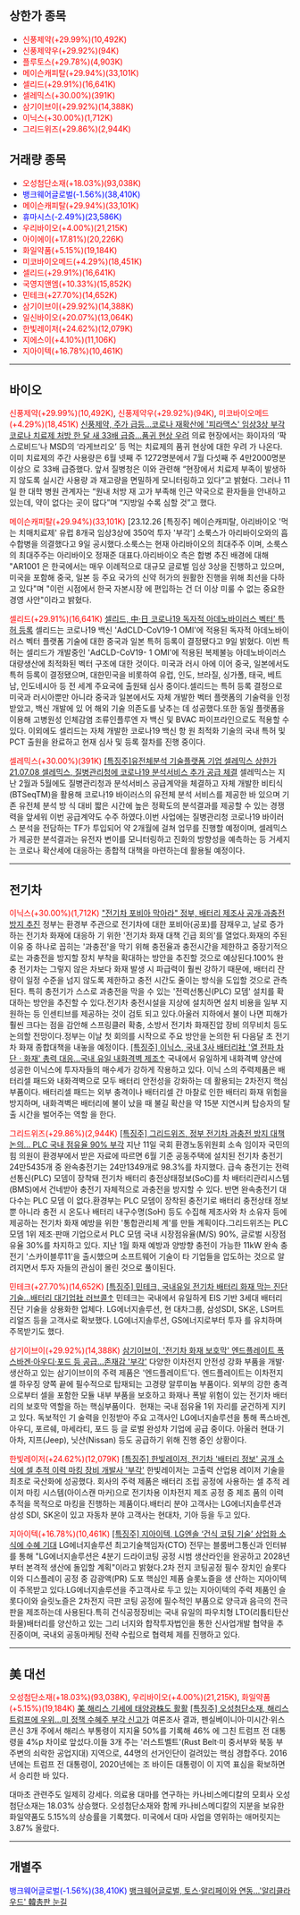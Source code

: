 ## 상한가 종목
- <span style="color: red;">신풍제약(+29.99%)(10,492K)</span>
- <span style="color: red;">신풍제약우(+29.92%)(94K)</span>
- <span style="color: red;">플루토스(+29.78%)(4,903K)</span>
- <span style="color: red;">메이슨캐피탈(+29.94%)(33,101K)</span>
- <span style="color: red;">셀리드(+29.91%)(16,641K)</span>
- <span style="color: red;">셀레믹스(+30.00%)(391K)</span>
- <span style="color: red;">삼기이브이(+29.92%)(14,388K)</span>
- <span style="color: red;">이닉스(+30.00%)(1,712K)</span>
- <span style="color: red;">그리드위즈(+29.86%)(2,944K)</span>
## 거래량 종목
- <span style="color: red;">오성첨단소재(+18.03%)(93,038K)</span>
- <span style="color: blue;">뱅크웨어글로벌(-1.56%)(38,410K)</span>
- <span style="color: red;">메이슨캐피탈(+29.94%)(33,101K)</span>
- <span style="color: blue;">휴마시스(-2.49%)(23,586K)</span>
- <span style="color: red;">우리바이오(+4.00%)(21,215K)</span>
- <span style="color: red;">아이에이(+17.81%)(20,226K)</span>
- <span style="color: red;">화일약품(+5.15%)(19,184K)</span>
- <span style="color: red;">미코바이오메드(+4.29%)(18,451K)</span>
- <span style="color: red;">셀리드(+29.91%)(16,641K)</span>
- <span style="color: red;">국영지앤엠(+10.33%)(15,852K)</span>
- <span style="color: red;">민테크(+27.70%)(14,652K)</span>
- <span style="color: red;">삼기이브이(+29.92%)(14,388K)</span>
- <span style="color: red;">일신바이오(+20.07%)(13,064K)</span>
- <span style="color: red;">한빛레이저(+24.62%)(12,079K)</span>
- <span style="color: red;">지에스이(+4.10%)(11,106K)</span>
- <span style="color: red;">지아이텍(+16.78%)(10,461K)</span>

---
## 바이오
<span style="color: red;">신풍제약(+29.99%)(10,492K)</span>, <span style="color: red;">신풍제약우(+29.92%)(94K)</span>, <span style="color: red;">미코바이오메드(+4.29%)(18,451K)</span>
[신풍제약, 주가 급등…코로나 재확산에 '피라맥스' 임상3상 부각](https://www.thebigdata.co.kr/view.php?ud=202408120257563493cd1e7f0bdf_23)
[코로나 치료제 처방 한 달 새 33배 급증...품귀 현상 우려](https://n.news.naver.com/mnews/article/023/0003851857)
의료 현장에서는 화이자의 ‘팍스로비드’나 MSD의 ‘라게브리오’ 등 먹는 치료제의 품귀 현상에 대한 우려 가 나온다. 이미 치료제의 주간 사용량은 6월 넷째 주 1272명분에서 7월 다섯째 주 4만2000명분 이상으 로 33배 급증했다. 앞서 질병청은 이와 관련해 “현장에서 치료제 부족이 발생하지 않도록 실시간 사용량 과 재고량을 면밀하게 모니터링하고 있다”고 밝혔다. 그러나 11일 한 대학 병원 관계자는 “원내 처방 재 고가 부족해 인근 약국으로 환자들을 안내하고 있는데, 약이 없다는 곳이 많다”며 “지방일 수록 심할 것”고 했다.

<span style="color: red;">메이슨캐피탈(+29.94%)(33,101K)</span>
[23.12.26 [특징주] 메이슨캐피탈, 아리바이오 '먹는 치매치료제' 유럽 8개국 임상3상에 350억 투자 '부각']
소룩스가 아리바이오와의 흡수합병을 의결했다고 9일 공시했다.소룩스는 현재 아리바이오의 최대주주 이며, 소룩스의 최대주주는 아리바이오 정재준 대표다.아리바이오 측은 합병 추진 배경에 대해 "AR1001 은 한국에서는 매우 이례적으로 대규모 글로벌 임상 3상을 진행하고 있으며, 미국을 포함해 중국, 일본 등 주요 국가의 신약 허가의 원활한 진행을 위해 최선을 다하고 있다"며 "이런 시점에서 한국 자본시장 에 편입하는 건 더 이상 미룰 수 없는 중요한 경영 사안"이라고 밝혔다.

<span style="color: red;">셀리드(+29.91%)(16,641K)</span>
[셀리드, 中·日 코로나19 독자적 아데노바이러스 벡터’ 특허 등록](https://www.newsprime.co.kr/news/article/?no=650197)
셀리드는 코로나19 백신 'AdCLD-CoV19-1 OMI'에 적용된 독자적 아데노바이러스 벡터 플랫폼 기술에 대한 중국과 일본 특허 등록이 결정됐다고 9일 밝혔다. 이번 특허는 셀리드가 개발중인 'AdCLD-CoV19- 1 OMI'에 적용된 복제불능 아데노바이러스 대량생산에 최적화된 벡터 구조에 대한 것이다. 미국과 러시 아에 이어 중국, 일본에서도 특허 등록이 결정됐으며, 대한민국을 비롯하여 유럽, 인도, 브라질, 싱가폴, 태국, 베트남, 인도네시아 등 전 세계 주요국에 출원돼 심사 중이다.셀리드는 특허 등록 결정으로 미국과 러시아뿐만 아니라 중국과 일본에서도 자체 개발한 벡터 플랫폼의 기술력을 인정받았고, 백신 개발에 있 어 해외 기술 의존도를 낮추는 데 성공했다.또한 동일 플랫폼을 이용해 고병원성 인체감염 조류인플루엔 자 백신 및 BVAC 파이프라인으로도 적용할 수 있다. 이외에도 셀리드는 자체 개발한 코로나19 백신 항 원 최적화 기술의 국내 특허 및 PCT 출원을 완료하고 현재 심사 및 등록 절차를 진행 중이다.

<span style="color: red;">셀레믹스(+30.00%)(391K)</span>
[[특징주]유전체분석 기술플랫폼 기업 셀레믹스 상한가](https://n.news.naver.com/mnews/article/277/0005457849)
[21.07.08 셀레믹스, 질병관리청에 코로나19 분석서비스 추가 공급 체결](https://www.thefirstmedia.net/news/articleView.html?idxno=78551)
셀레믹스는 지난 2월과 5월에도 질병관리청과 분석서비스 공급계약을 체결하고 자체 개발한 비티식 (BTSeqTM)을 활용해 코로나19 바이러스의 유전체 분석 서비스를 제공한 바 있으며 기존 유전체 분석 방 식 대비 짧은 시간에 높은 정확도의 분석결과를 제공할 수 있는 경쟁력을 앞세워 이번 공급계약도 수주 하였다.이번 사업에는 질병관리청 코로나19 바이러스 분석을 전담하는 TF가 투입되어 약 2개월에 걸쳐 업무를 진행할 예정이며, 셀레믹스가 제공한 분석결과는 유전자 변이를 모니터링하고 진화의 방향성을 예측하는 등 거세지는 코로나 확산세에 대응하는 종합적 대책을 마련하는데 활용될 예정이다.

---
## 전기차
<span style="color: red;">이닉스(+30.00%)(1,712K)</span>
["전기차 포비아 막아라" 정부, 배터리 제조사 공개·과충전 방지 추진](https://news.tf.co.kr/read/economy/2124177.htm)
정부는 환경부 주관으로 전기차에 대한 포비아(공포)를 잠재우고, 날로 증가하는 전기차 화재에 대응하 기 위한 '전기차 화재 대책 긴급 회의'를 열었다.화재의 주된 이유 중 하나로 꼽히는 '과충전'을 막기 위해 충전율과 충전시간을 제한하고 중장기적으로는 과충전을 방지할 장치 부착을 확대하는 방안을 추진할 것으로 예상된다.100% 완충 전기차는 그렇지 않은 차보다 화재 발생 시 파급력이 훨씬 강하기 때문에, 배터리 잔량이 일정 수준을 넘지 않도록 제한하고 충전 시간도 줄이는 방식을 도입할 것으로 관측된다. 특히 충전기가 스스로 과충전을 막을 수 있는 '전력선통신(PLC) 모뎀' 설치를 확대하는 방안을 추진할 수 있다.전기차 충전시설을 지상에 설치하면 설치 비용을 일부 지원하는 등 인센티브를 제공하는 것이 검토 되고 있다.아울러 지하에서 불이 나면 피해가 훨씬 크다는 점을 감안해 스프링클러 확충, 소방서 전기차 화재진압 장비 의무비치 등도 논의할 전망이다.정부는 이날 첫 회의를 시작으로 주요 방안을 논의한 뒤 다음달 초 전기차 화재 종합대책을 내놓을 예정이다.
[[특징주] 이닉스, 국내 3사 배터리社 '열 전파 차단ㆍ화재' 총력 대응…국내 유일 내화격벽 제조↑](https://www.financialpost.co.kr/news/articleView.html?idxno=210935)
국내에서 유일하게 내화격벽 양산에 성공한 이닉스에 투자자들의 매수세가 강하게 작용하고 있다. 이닉 스의 주력제품은 배터리셀 패드와 내화격벽으로 모두 배터리 안전성을 강화하는 데 활용되는 2차전지 핵심 부품이다. 배터리셀 패드는 외부 충격이나 배터리셀 간 마찰로 인한 배터리 화재 위험을 방지하며, 내화격벽은 배터리에 불이 났을 때 불길 확산을 약 15분 지연시켜 탑승자의 탈출 시간을 벌어주는 역할 을 한다.

<span style="color: red;">그리드위즈(+29.86%)(2,944K)</span>
[[특징주] 그리드위즈, 정부 전기차 과충전 방지 대책 논의… PLC 국내 점유율 90% 부각](https://www.moneys.co.kr/article/2024081210155723646)
지난 11일 국회 환경노동위원회 소속 임이자 국민의힘 의원이 환경부에서 받은 자료에 따르면 6월 기준 공동주택에 설치된 전기차 충전기 24만5435개 중 완속충전기는 24만1349개로 98.3%를 차지했다. 급속 충전기는 전력선통신(PLC) 모뎀이 장착돼 전기차 배터리 충전상태정보(SoC)를 차 배터리관리시스템 (BMS)에서 건네받아 충전기 자체적으로 과충전을 방지할 수 있다. 반면 완속충전기 대다수는 PLC 모뎀 이 없다.환경부는 PLC 모뎀이 장착된 충전기로 배터리 충전상태 정보뿐 아니라 충전 시 온도나 배터리 내구수명(SoH) 등도 수집해 제조사와 차 소유자 등에 제공하는 전기차 화재 예방을 위한 '통합관리체 계'를 만들 계획이다.그리드위즈는 PLC 모뎀 1위 제조·판매 기업으로서 PLC 모뎀 국내 시장점유율(M/S) 90%, 글로벌 시장점유율 30%를 차지하고 있다. 지난 1월 화재 예방과 양방향 충전이 가능한 11kW 완속 충전기 '스카이블루11'을 출시했으며 소프트웨어 기술이 타 기업들을 압도하는 것으로 알려지면서 투자 자들의 관심이 몰린 것으로 풀이된다.

<span style="color: red;">민테크(+27.70%)(14,652K)</span>
[[특징주] 민테크, 국내유일 전기차 배터리 화재 막는 진단기술…배터리 대기업社 러브콜↑](https://www.financialpost.co.kr/news/articleView.html?idxno=210957)
민테크는 국내에서 유일하게 EIS 기반 3세대 배터리 진단 기술을 상용화한 업체다. LG에너지솔루션, 현 대차그룹, 삼성SDI, SK온, LS머트리얼즈 등을 고객사로 확보했다. LG에너지솔루션, GS에너지로부터 투자 를 유치하며 주목받기도 했다.

<span style="color: red;">삼기이브이(+29.92%)(14,388K)</span>
[삼기이브이, '전기차 화재 보호막' 엔드플레이트 폭스바겐·아우디·포드 등 공급…존재감 '부각'](https://www.newsprime.co.kr/news/article/?no=650370)
다양한 이차전지 안전성 강화 부품을 개발·생산하고 있는 삼기이브이의 주력 제품은 '엔드플레이트'다. 엔드플레이트는 이차전지 셀 하우징 양쪽 끝에 필수적으로 탑재되는 고경량 알루미늄 부품이다. 외부의 강한 충격으로부터 셀을 포함한 모듈 내부 부품을 보호하고 화재나 폭발 위험이 있는 전기차 배터리의 보호막 역할을 하는 핵심부품이다.  현재는 국내 점유율 1위 자리를 굳건하게 지키고 있다. 독보적인 기 술력을 인정받아 주요 고객사인 LG에너지솔루션을 통해 폭스바겐, 아우디, 포르쉐, 마세라티, 포드 등 글 로벌 완성차 기업에 공급 중이다. 아울러 현대·기아차, 지프(Jeep), 닛산(Nissan) 등도 공급하기 위해 진행 중인 상황이다.

<span style="color: red;">한빛레이저(+24.62%)(12,079K)</span>
[[특징주] 한빛레이저, 전기차 '배터리 정보' 공개 소식에 셀 추적 이력 마킹 장비 개발사 '부각'](https://n.news.naver.com/mnews/article/417/0001020404)
한빛레이저는 고출력 산업용 레이저 기술을 최초로 국산화에 성공했다. 회사의 주력 제품은 배터리 조립 공정에 사용하는 셀 추적 레이저 마킹 시스템(아이스캔 마커)으로 전기차용 이차전지 제조 공정 중 제조 품의 이력 추적을 목적으로 마킹을 진행하는 제품이다.배터리 분야 고객사는 LG에너지솔루션과 삼성 SDI, SK온이 있고 자동차 분야 고객사는 현대차, 기아 등을 두고 있다.

<span style="color: red;">지아이텍(+16.78%)(10,461K)</span>
[[특징주] 지아이텍, LG엔솔 ‘건식 코팅 기술’ 상업화 소식에 수혜 기대](https://www.widedaily.com/news/articleView.html?idxno=242245)
LG에너지솔루션 최고기술책임자(CTO) 전무는 블룸버그통신과 인터뷰를 통해 "LG에너지솔루션은 4분기 드라이코팅 공정 시범 생산라인을 완공하고 2028년부터 본격적 생산에 돌입할 계획"이라고 밝혔다.2차 전지 코팅공정 필수 장치인 슬롯다이와 디스플레이 공정 중 감광액(PR) 도포 핵심인 제품 슬롯노즐을 생 산하는 지아이텍이 주목받고 있다.LG에너지솔루션을 주고객사로 두고 있는 지아이텍의 주력 제품인 슬 롯다이와 슬릿노즐은 2차전지 극판 코팅 공정에 필수적인 부품으로 양극과 음극의 전극판을 제조하는데 사용된다.특히 건식공정장비는 국내 유일의 파우치형 LTO(리튬티탄산화물)배터리를 양산하고 있는 그리 너지와 합작투자법인을 통한 신사업개발 협약을 추진중이며, 국내외 공동마케팅 전략 수립으로 협력체 제를 진행하고 있다.

---
## 美 대선

<span style="color: red;">오성첨단소재(+18.03%)(93,038K)</span>, <span style="color: red;">우리바이오(+4.00%)(21,215K)</span>, <span style="color: red;">화일약품(+5.15%)(19,184K)</span>
[美 해리스 기세에 태양광株도 활활](https://n.news.naver.com/mnews/article/009/0005349196)
[[특징주] 오성첨단소재, 해리스 트럼프에 우위...미 정책 수혜주 부각 신고가](https://www.widedaily.com/news/articleView.html?idxno=242153)
여론조사 결과, 펜실베이니아·미시간·위스콘신 3개 주에서 해리스 부통령이 지지율 50%를 기록해 46% 에 그친 트럼프 전 대통령을 4%p 차이로 앞섰다.이들 3개 주는 '러스트벨트'(Rust Belt·미 중서부와 북동 부 주변의 쇠락한 공업지대) 지역으로, 44명의 선거인단이 걸려있는 핵심 경합주다. 2016년에는 트럼프 전 대통령이, 2020년에는 조 바이든 대통령이 이 지역 표심을 확보하면서 승리한 바 있다.

대마초 관련주도 일제히 강세다. 의료용 대마를 연구하는 카나비스메디칼의 모회사 오성첨단소재는 18.03% 상승했다. 오성첨단소재와 함께 카나비스메디칼의 지분을 보유한 화일약품도 5.15%의 상승률을 기록했다. 미국에서 대마 사업을 영위하는 애머릿지는 3.87% 올랐다.

---
## 개별주
<span style="color: blue;">뱅크웨어글로벌(-1.56%)(38,410K)</span>
[뱅크웨어글로벌, 토스·알리페이와 연동...'알리클라우드' 韓총판 눈길](https://www.fnnews.com/news/202408121416024658)
